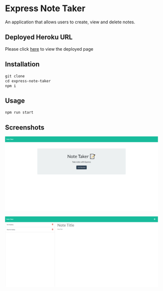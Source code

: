 # Express Note Taker

An application that allows users to create, view and delete notes.

## Deployed Heroku URL

Please click [here](https://express-note-taker-jh.herokuapp.com/) to view the deployed page

## Installation

```
git clone
cd express-note-taker
npm i
```

## Usage

```
npm run start
```

## Screenshots

![Home Page](./Assets/note-taker-home.png)

![Notes Page](./Assets/note-taker-notes.png)